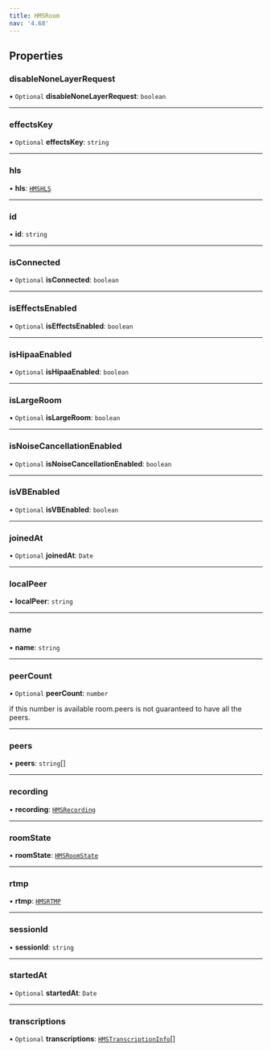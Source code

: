 ```yaml
---
title: HMSRoom
nav: '4.68'
---
```


## Properties

### disableNoneLayerRequest

• `Optional` **disableNoneLayerRequest**: `boolean`

---

### effectsKey

• `Optional` **effectsKey**: `string`

---

### hls

• **hls**: [`HMSHLS`](/api-reference/javascript/v2/interfaces/HMSHLS)

---

### id

• **id**: `string`

---

### isConnected

• `Optional` **isConnected**: `boolean`

---

### isEffectsEnabled

• `Optional` **isEffectsEnabled**: `boolean`

---

### isHipaaEnabled

• `Optional` **isHipaaEnabled**: `boolean`

---

### isLargeRoom

• `Optional` **isLargeRoom**: `boolean`

---

### isNoiseCancellationEnabled

• `Optional` **isNoiseCancellationEnabled**: `boolean`

---

### isVBEnabled

• `Optional` **isVBEnabled**: `boolean`

---

### joinedAt

• `Optional` **joinedAt**: `Date`

---

### localPeer

• **localPeer**: `string`

---

### name

• **name**: `string`

---

### peerCount

• `Optional` **peerCount**: `number`

if this number is available room.peers is not guaranteed to have all the peers.

---

### peers

• **peers**: `string`[]

---

### recording

• **recording**: [`HMSRecording`](/api-reference/javascript/v2/interfaces/HMSRecording)

---

### roomState

• **roomState**: [`HMSRoomState`](/api-reference/javascript/v2/enums/HMSRoomState)

---

### rtmp

• **rtmp**: [`HMSRTMP`](/api-reference/javascript/v2/interfaces/HMSRTMP)

---

### sessionId

• **sessionId**: `string`

---

### startedAt

• `Optional` **startedAt**: `Date`

---

### transcriptions

• `Optional` **transcriptions**: [`HMSTranscriptionInfo`](/api-reference/javascript/v2/interfaces/HMSTranscriptionInfo)[]
